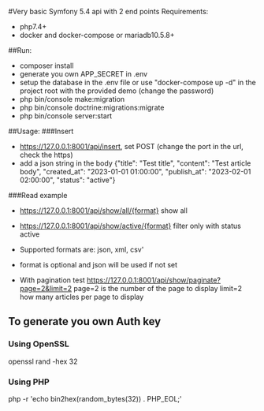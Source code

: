 #Very basic Symfony 5.4 api
with 2 end points
Requirements:
- php7.4+
- docker and docker-compose or mariadb10.5.8+

##Run:
- composer install
- generate you own APP_SECRET in .env
- setup the database in the .env file or use "docker-compose up -d" in the project root with the provided demo (change the password)
- php bin/console make:migration
- php bin/console doctrine:migrations:migrate
- php bin/console server:start

##Usage:
###Insert
- https://127.0.0.1:8001/api/insert, set POST (change the port in the url, check the https)
- add a json string in the body
  {"title": "Test title", "content": "Test article body", "created_at": "2023-01-01 01:00:00", "publish_at": "2023-02-01 02:00:00", "status": "active"}
  
###Read example
- https://127.0.0.1:8001/api/show/all/{format} show all
- https://127.0.0.1:8001/api/show/active/{format} filter only with status active
- Supported formats are: json, xml, csv'
- format is optional and json will be used if not set
  
- With pagination test https://127.0.0.1:8001/api/show/paginate?page=2&limit=2
  page=2 is the number of the page to display
  limit=2 how many articles per page to display
  
## To generate you own Auth key
### Using OpenSSL
openssl rand -hex 32
### Using PHP
php -r 'echo bin2hex(random_bytes(32)) . PHP_EOL;'

  
